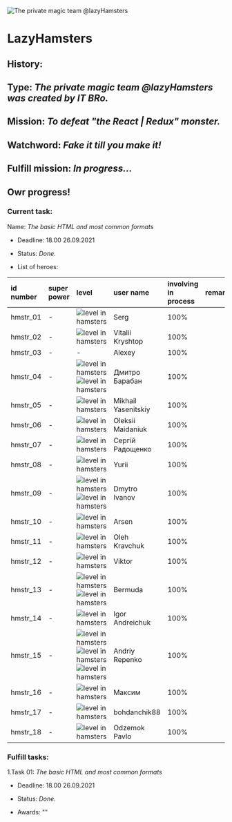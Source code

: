 ![The private magic team @lazyHamsters](https://github.com/lazyHamsters/lazyHamsters/blob/main/Support%20files/Pics/Git_big_Ring.png)
# LazyHamsters
## History:
## Type: *The private magic team @lazyHamsters was created by IT BRo.*
## Mission: *To defeat "the React | Redux" monster.*
## Watchword: *Fake it till you make it!*
## Fulfill mission: *In progress...*

## Owr progress!
### Current task:
Name: *The basic HTML and most common formats*

- Deadline: 18.00 26.09.2021

- Status: *Done.*

- List of heroes:  

| id number | super power | level | user name | involving in process | remark |
| :------------------- | :---- | :--- | :---| :---- | :---- |
| hmstr_01 | - | ![level in hamsters](https://github.com/lazyHamsters/lazyHamsters/blob/main/Support%20files/Pics/Git_small_30_30_pixels.png) | Serg | 100% |  |
| hmstr_02 | - | ![level in hamsters](https://github.com/lazyHamsters/lazyHamsters/blob/main/Support%20files/Pics/Git_small_30_30_pixels.png)  | Vitalii Kryshtop | 100% |  |
| hmstr_03 | - | - | Alexey | 100% |  |
| hmstr_04 | - | ![level in hamsters](https://github.com/lazyHamsters/lazyHamsters/blob/main/Support%20files/Pics/Git_small_30_30_pixels.png) ![level in hamsters](https://github.com/lazyHamsters/lazyHamsters/blob/main/Support%20files/Pics/Git_small_30_30_pixels.png) | Дмитро Барабан | 100% |  |
| hmstr_05 | - | ![level in hamsters](https://github.com/lazyHamsters/lazyHamsters/blob/main/Support%20files/Pics/Git_small_30_30_pixels.png) | Mikhail Yasenitskiy | 100% |  |
| hmstr_06 | - | ![level in hamsters](https://github.com/lazyHamsters/lazyHamsters/blob/main/Support%20files/Pics/Git_small_30_30_pixels.png) | Oleksii Maidaniuk | 100% |  |
| hmstr_07 | - | ![level in hamsters](https://github.com/lazyHamsters/lazyHamsters/blob/main/Support%20files/Pics/Git_small_30_30_pixels.png) | Сергій Радощенко  | 100% |  |
| hmstr_08 | - | ![level in hamsters](https://github.com/lazyHamsters/lazyHamsters/blob/main/Support%20files/Pics/Git_small_30_30_pixels.png) | Yurii | 100% |  |
| hmstr_09 | - | ![level in hamsters](https://github.com/lazyHamsters/lazyHamsters/blob/main/Support%20files/Pics/Git_small_30_30_pixels.png) ![level in hamsters](https://github.com/lazyHamsters/lazyHamsters/blob/main/Support%20files/Pics/Git_small_30_30_pixels.png) | Dmytro Ivanov | 100% |  |
| hmstr_10 | - | ![level in hamsters](https://github.com/lazyHamsters/lazyHamsters/blob/main/Support%20files/Pics/Git_small_30_30_pixels.png) | Arsen | 100% |  |
| hmstr_11 | - | ![level in hamsters](https://github.com/lazyHamsters/lazyHamsters/blob/main/Support%20files/Pics/Git_small_30_30_pixels.png) | Oleh Kravchuk | 100% |  |
| hmstr_12 | - | ![level in hamsters](https://github.com/lazyHamsters/lazyHamsters/blob/main/Support%20files/Pics/Git_small_30_30_pixels.png) | Viktor | 100% |  |
| hmstr_13 | - | ![level in hamsters](https://github.com/lazyHamsters/lazyHamsters/blob/main/Support%20files/Pics/Git_small_30_30_pixels.png)![level in hamsters](https://github.com/lazyHamsters/lazyHamsters/blob/main/Support%20files/Pics/Git_small_30_30_pixels.png) | Bermuda | 100% |  |
| hmstr_14 | - | ![level in hamsters](https://github.com/lazyHamsters/lazyHamsters/blob/main/Support%20files/Pics/Git_small_30_30_pixels.png) | Igor Andreichuk | 100% |  |
| hmstr_15 | - | ![level in hamsters](https://github.com/lazyHamsters/lazyHamsters/blob/main/Support%20files/Pics/Git_small_30_30_pixels.png)![level in hamsters](https://github.com/lazyHamsters/lazyHamsters/blob/main/Support%20files/Pics/Git_small_30_30_pixels.png)![level in hamsters](https://github.com/lazyHamsters/lazyHamsters/blob/main/Support%20files/Pics/Git_small_30_30_pixels.png) | Andriy Repenko | 100% |  |
| hmstr_16 | - | ![level in hamsters](https://github.com/lazyHamsters/lazyHamsters/blob/main/Support%20files/Pics/Git_small_30_30_pixels.png) | Максим | 100% |  |
| hmstr_17 | - | ![level in hamsters](https://github.com/lazyHamsters/lazyHamsters/blob/main/Support%20files/Pics/Git_small_30_30_pixels.png) | bohdanchik88 | 100% |  |
| hmstr_18 | - | ![level in hamsters](https://github.com/lazyHamsters/lazyHamsters/blob/main/Support%20files/Pics/Git_small_30_30_pixels.png) | Odzemok Pavlo | 100% |  |



### Fulfill tasks:
1.Task 01: *The basic HTML and most common formats*

- Deadline: 18.00 26.09.2021

- Status: *Done.*

- Awards: ""
